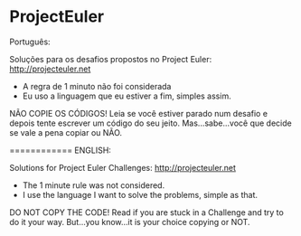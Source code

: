 ProjectEuler
============
Português:

Soluções para os desafios propostos no Project Euler: http://projecteuler.net

- A regra de 1 minuto não foi considerada
- Eu uso a linguagem que eu estiver a fim, simples assim.

NÃO COPIE OS CÓDIGOS! Leia se você estiver parado num desafio e depois tente escrever um código do seu jeito.
Mas...sabe...você que decide se vale a pena copiar ou NÃO.

============
ENGLISH: 

Solutions for Project Euler Challenges: http://projecteuler.net

- The 1 minute rule was not considered.
- I use the language I want to solve the problems, simple as that.

DO NOT COPY THE CODE! Read if you are stuck in a Challenge and try to do it your way.
But...you know...it is your choice copying or NOT.
